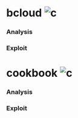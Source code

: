 # bcloud ![c](https://img.shields.io/badge/solved-success)
### Analysis
### Exploit

# cookbook ![c](https://img.shields.io/badge/incomplete-critical)
### Analysis
### Exploit
